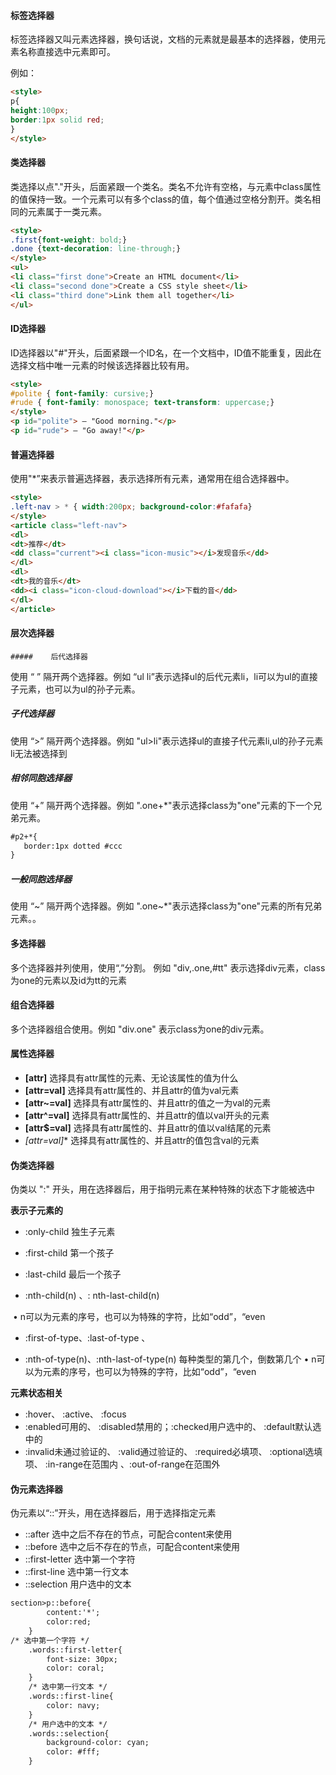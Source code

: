 #### 标签选择器

标签选择器又叫元素选择器，换句话说，文档的元素就是最基本的选择器，使用元素名称直接选中元素即可。

例如：

```html
<style>
p{
height:100px;
border:1px solid red;
}
</style>
```

#### 类选择器

类选择以点"."开头，后面紧跟一个类名。类名不允许有空格，与元素中class属性的值保持一致。一个元素可以有多个class的值，每个值通过空格分割开。类名相同的元素属于一类元素。

```html
<style>
.first{font-weight: bold;}
.done {text-decoration: line-through;}
</style>
<ul>
<li class="first done">Create an HTML document</li>
<li class="second done">Create a CSS style sheet</li>
<li class="third done">Link them all together</li>
</ul>
```

#### ID选择器

ID选择器以"#"开头，后面紧跟一个ID名，在一个文档中，ID值不能重复，因此在选择文档中唯一元素的时候该选择器比较有用。

```html
<style>
#polite { font-family: cursive;}
#rude { font-family: monospace; text-transform: uppercase;}
</style>
<p id="polite"> — "Good morning."</p>
<p id="rude"> — "Go away!"</p>
```

#### 普遍选择器

使用"*”来表示普遍选择器，表示选择所有元素，通常用在组合选择器中。

```html
<style>
.left-nav > * { width:200px; background-color:#fafafa}
</style>
<article class="left-nav">
<dl>
<dt>推荐</dt>
<dd class="current"><i class="icon-music"></i>发现音乐</dd>
</dl>
<dl>
<dt>我的音乐</dt>
<dd><i class="icon-cloud-download"></i>下载的音</dd>
</dl>
</article>
```

#### 层次选择器

    #####    后代选择器

使用 “ ” 隔开两个选择器。例如 “ul li”表示选择ul的后代元素li，li可以为ul的直接子元素，也可以为ul的孙子元素。

#####   子代选择器

 使用 “>” 隔开两个选择器。例如 "ul>li"表示选择ul的直接子代元素li,ul的孙子元素li无法被选择到

#####   相邻同胞选择器

 使用 “+” 隔开两个选择器。例如 ".one+*"表示选择class为"one"元素的下一个兄弟元素。

```html
#p2+*{
   border:1px dotted #ccc
}
```



#####   一般同胞选择器

 使用 “~” 隔开两个选择器。例如 ".one~*"表示选择class为"one"元素的所有兄弟元素。。

#### 多选择器

多个选择器并列使用，使用“,”分割。
例如 "div,.one,#tt" 表示选择div元素，class为one的元素以及id为tt的元素

#### 组合选择器

多个选择器组合使用。例如 "div.one" 表示class为one的div元素。

#### 属性选择器

-  **[attr]**  选择具有attr属性的元素、无论该属性的值为什么
-  **[attr=val]**  选择具有attr属性的、并且attr的值为val元素
- **[attr~=val]** 选择具有attr属性的、并且attr的值之一为val的元素
- **[attr^=val]**  选择具有attr属性的、并且attr的值以val开头的元素
- **[attr$=val]**  选择具有attr属性的、并且attr的值以val结尾的元素
- **[attr*=val]** 选择具有attr属性的、并且attr的值包含val的元素

#### 伪类选择器

伪类以 ":" 开头，用在选择器后，用于指明元素在某种特殊的状态下才能被选中

**表示子元素的**

-  :only-child  独生子元素

-  :first-child  第一个孩子

-  :last-child   最后一个孩子

-  :nth-child(n) 、: nth-last-child(n)

  ​      • n可以为元素的序号，也可以为特殊的字符，比如“odd”，“even

-  :first-of-type、:last-of-type 、

-  :nth-of-type(n)、:nth-last-of-type(n)   每种类型的第几个，倒数第几个
        • n可以为元素的序号，也可以为特殊的字符，比如“odd”，“even

**元素状态相关**

-  :hover、 :active、 :focus
-  :enabled可用的、 :disabled禁用的；:checked用户选中的、 :default默认选中的
-  :invalid未通过验证的、 :valid通过验证的、 :required必填项、 :optional选填项、 :in-range在范围内 、:out-of-range在范围外

#### 伪元素选择器

伪元素以“::”开头，用在选择器后，用于选择指定元素

-  ::after  选中之后不存在的节点，可配合content来使用
-  ::before 选中之后不存在的节点，可配合content来使用
-  ::first-letter 选中第一个字符
-  ::first-line  选中第一行文本
-  ::selection  用户选中的文本

```html
section>p::before{
        content:'*';
        color:red;
    }
/* 选中第一个字符 */
    .words::first-letter{
        font-size: 30px;
        color: coral;
    }
    /* 选中第一行文本 */
    .words::first-line{
        color: navy;
    }
    /* 用户选中的文本 */
    .words::selection{
        background-color: cyan;
        color: #fff;
    }
```



